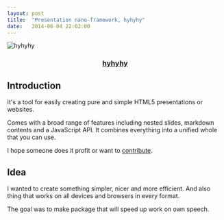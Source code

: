 ```yaml
---
layout: post
title:  "Presentation nano-framework, hyhyhy"
date:   2014-06-04 22:02:00
---
```


![hyhyhy](https://dl.dropboxusercontent.com/u/103345209/Screenshots/Screenshot%202014-12-14%2021.40.38.png)

<div style="text-align: center;">
    <a href="http://maciejczyzewski.github.io/hyhyhy/" target="_blank"><h3>hyhyhy</h3></a>
</div>

## Introduction

It's a tool for easily creating pure and simple HTML5 presentations or websites.

Comes with a broad range of features including nested slides, markdown contents and a JavaScript API. It combines everything into a unified whole that you can use.

I hope someone does it profit or want to [contribute][hyhyhy-gh].

## Idea

I wanted to create something simpler, nicer and more efficient. And also thing that works on all devices and browsers in every format.

The goal was to make package that will speed up work on own speech.

[hyhyhy-gh]: https://github.com/MaciejCzyzewski/hyhyhy